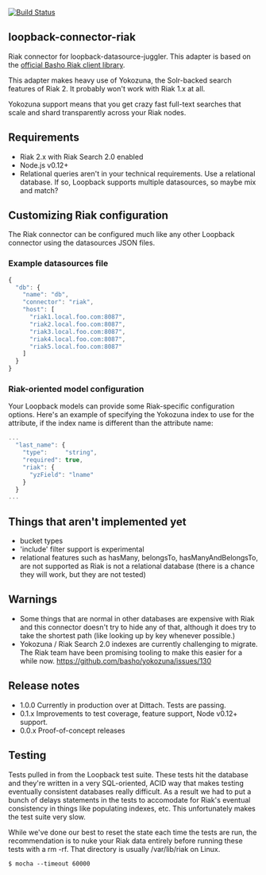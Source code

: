 [![Build Status](https://semaphoreci.com/api/v1/projects/58f74bc7-9070-4e73-8629-faf6833f94ab/566632/badge.svg)](https://semaphoreci.com/dittach/loopback-connector-riak)

## loopback-connector-riak

Riak connector for loopback-datasource-juggler.  This adapter is based on the [official Basho Riak client library](https://github.com/basho/riak-nodejs-client).

This adapter makes heavy use of Yokozuna, the Solr-backed search features of Riak 2.  It probably won't work with Riak 1.x at all.

Yokozuna support means that you get crazy fast full-text searches that scale and shard transparently across your Riak nodes.

## Requirements

* Riak 2.x with Riak Search 2.0 enabled
* Node.js v0.12+
* Relational queries aren't in your technical requirements. Use a relational database. If so, Loopback supports multiple datasources, so maybe mix and match?

## Customizing Riak configuration

The Riak connector can be configured much like any other Loopback connector using the datasources JSON files.

### Example datasources file

```javascript
{
  "db": {
    "name": "db",
    "connector": "riak",
    "host": [
      "riak1.local.foo.com:8087",
      "riak2.local.foo.com:8087",
      "riak3.local.foo.com:8087",
      "riak4.local.foo.com:8087",
      "riak5.local.foo.com:8087"
    ]
  }
}
```

### Riak-oriented model configuration

Your Loopback models can provide some Riak-specific configuration options.  Here's an example of specifying the Yokozuna index to use for the attribute, if the index name is different than the attribute name:

```javascript
...
  "last_name": {
    "type":     "string",
    "required": true,
    "riak": {
      "yzField": "lname"
    }
  }
...
```

## Things that aren't implemented yet

* bucket types
* 'include' filter support is experimental
* relational features such as hasMany, belongsTo, hasManyAndBelongsTo, are not supported as Riak is not a relational database (there is a chance they will work, but they are not tested)

## Warnings

* Some things that are normal in other databases are expensive with Riak and this connector doesn't try to hide any of that, although it does try to take the shortest path (like looking up by key whenever possible.)
* Yokozuna / Riak Search 2.0 indexes are currently challenging to migrate. The Riak team have been promising tooling to make this easier for a while now. https://github.com/basho/yokozuna/issues/130

## Release notes

* 1.0.0 Currently in production over at Dittach. Tests are passing.
* 0.1.x Improvements to test coverage, feature support, Node v0.12+ support.
* 0.0.x Proof-of-concept releases

## Testing

Tests pulled in from the Loopback test suite.  These tests hit the database and they're written in a very SQL-oriented, ACID way that makes testing eventually consistent databases really difficult.  As a result we had to put a bunch of delays statements in the tests to accomodate for Riak's eventual consistency in things like populating indexes, etc.  This unfortunately makes the test suite very slow.

While we've done our best to reset the state each time the tests are run, the recommendation is to nuke your Riak data entirely before running these tests with a rm -rf.  That directory is usually /var/lib/riak on Linux.

```shell
$ mocha --timeout 60000
```
